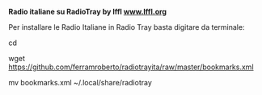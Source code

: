 
<b>Radio italiane su RadioTray by lffl <a href="http://www.lffl.org/">www.lffl.org</a></b>

Per installare le Radio Italiane in Radio Tray basta digitare da terminale:

cd

wget https://github.com/ferramroberto/radiotrayita/raw/master/bookmarks.xml

mv bookmarks.xml ~/.local/share/radiotray

